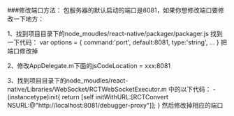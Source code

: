 ###修改端口方法：
包服务器的默认启动的端口是8081，如果你想修改端口要修改一下地方：


1、找到项目目录下的node_moudles/react-native/packager/packager.js
找到一下代码：
var options = {
  command:'port',
  default:8081,
  type:'string',
  ...
}
把端口修改掉

2、修改AppDelegate.m下面的jsCodeLocation = xxx:8081  

3、找到项目目录下的node_moudles/react-native/Libraries/WebSocket/RCTWebSocketExecutor.m 中的以下代码：
-(instancetype)init{
  return [self initWithURL:[RCTConvert NSURL:@"http://localhost:8081/debugger-proxy"]];
}
然后修改掉相应的端口
